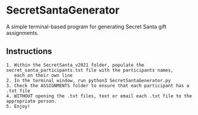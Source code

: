# SecretSantaGenerator

A simple terminal-based program for generating Secret Santa gift assignments.

## Instructions

    1. Within the SecretSanta_v2021 folder, populate the secret_santa_participants.txt file with the participants names,
       each on their own line
    2. In the terminal window, run python3 SecretSantaGenerator.py
    3. Check the ASSIGNMENTS folder to ensure that each participant has a .txt file
    4. WITHOUT opening the .txt files, text or email each .txt file to the appropriate person.
    5. Enjoy!
